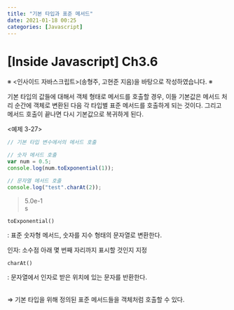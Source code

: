 ```yaml
---
title: "기본 타입과 표준 메서드"
date: 2021-01-18 00:25
categories: [Javascript]
---
```



# [Inside Javascript] Ch3.6

※ <인사이드 자바스크립트>(송형주, 고현준 지음)을 바탕으로 작성하였습니다. ※

기본 타입의 값들에 대해서 객체 형태로 메서드를 호출할 경우, 이들 기본값은 메서드 처리 순간에 객체로 변환된 다음 각 타입별 표준 메서드를 호출하게 되는 것이다. 그리고 메서드 호출이 끝나면 다시 기본값으로 복귀하게 된다.

<예제 3-27>

```jsx
// 기본 타입 변수에서의 메서드 호출

// 숫자 메서드 호출
var num = 0.5;
console.log(num.toExponential(1));

// 문자열 메서드 호출
console.log("test".charAt(2));
```

>5.0e-1<br>
s

`toExponential()`

: 표준 숫자형 메서드, 숫자를 지수 형태의 문자열로 변환한다.

인자: 소수점 아래 몇 번째 자리까지 표시할 것인지 지정

`charAt()`

: 문자열에서 인자로 받은 위치에 있는 문자를 반환한다.

<br>
⇒ 기본 타입을 위해 정의된 표준 메서드들을 객체처럼 호출할 수 있다.